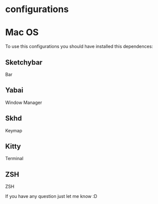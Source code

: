 # configurations
# Mac OS

To use this configurations you should have installed this dependences:
## **Sketchybar**
Bar
## **Yabai**
Window Manager
## **Skhd**
Keymap
## **Kitty**
Terminal
## **ZSH**
ZSH

If you have any question just let me know :D
